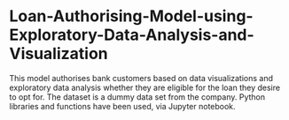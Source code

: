 # Loan-Authorising-Model-using-Exploratory-Data-Analysis-and-Visualization
This model authorises bank customers based on data visualizations and exploratory data analysis whether they are eligible for the loan they desire to opt for. The dataset is a dummy data set from the company. Python libraries and functions have been used, via Jupyter notebook.
